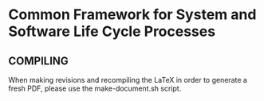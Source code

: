 # Common Framework for System and Software Life Cycle Processes

## COMPILING

When making revisions and recompiling the LaTeX in order to generate a fresh PDF, please use the make-document.sh script.